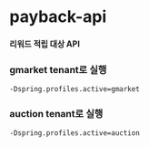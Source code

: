# payback-api 
#### 리워드 적립 대상 API

### gmarket tenant로 실행

    -Dspring.profiles.active=gmarket

### auction tenant로 실행

    -Dspring.profiles.active=auction
